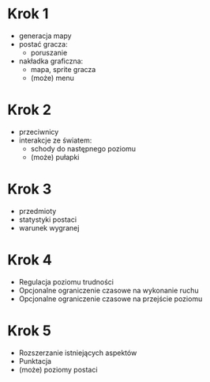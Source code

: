 # Krok 1
* generacja mapy
* postać gracza:
	* poruszanie
* nakładka graficzna:
	* mapa, sprite gracza
	* (może) menu

# Krok 2
* przeciwnicy
* interakcje ze światem:
	* schody do następnego poziomu
	* (może) pułapki

# Krok 3
* przedmioty
* statystyki postaci
* warunek wygranej

# Krok 4
* Regulacja poziomu trudności
* Opcjonalne ograniczenie czasowe na wykonanie ruchu
* Opcjonalne ograniczenie czasowe na przejście poziomu

# Krok 5
* Rozszerzanie istniejących aspektów
* Punktacja
* (może) poziomy postaci